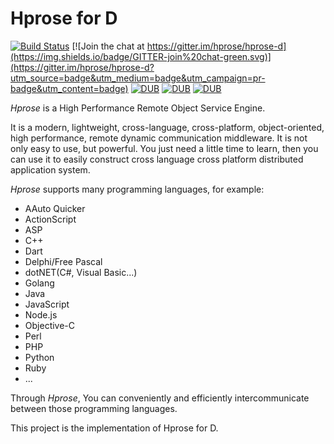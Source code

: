 # Hprose for D

[![Build Status](https://travis-ci.org/hprose/hprose-d.svg)](https://travis-ci.org/hprose/hprose-d)
[![Join the chat at https://gitter.im/hprose/hprose-d](https://img.shields.io/badge/GITTER-join%20chat-green.svg)](https://gitter.im/hprose/hprose-d?utm_source=badge&utm_medium=badge&utm_campaign=pr-badge&utm_content=badge)
[![DUB](https://img.shields.io/dub/v/hprose-d.svg)](http://code.dlang.org/packages/hprose-d)
[![DUB](https://img.shields.io/dub/l/hprose-d.svg)](http://code.dlang.org/packages/hprose-d)
[![DUB](https://img.shields.io/dub/dm/hprose-d.svg)](http://code.dlang.org/packages/hprose-d)

*Hprose* is a High Performance Remote Object Service Engine.

It is a modern, lightweight, cross-language, cross-platform, object-oriented, high performance, remote dynamic communication middleware. It is not only easy to use, but powerful. You just need a little time to learn, then you can use it to easily construct cross language cross platform distributed application system.

*Hprose* supports many programming languages, for example:

* AAuto Quicker
* ActionScript
* ASP
* C++
* Dart
* Delphi/Free Pascal
* dotNET(C#, Visual Basic...)
* Golang
* Java
* JavaScript
* Node.js
* Objective-C
* Perl
* PHP
* Python
* Ruby
* ...

Through *Hprose*, You can conveniently and efficiently intercommunicate between those programming languages.

This project is the implementation of Hprose for D.
